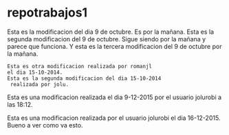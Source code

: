 repotrabajos1
=============
Esta es la modificacion del dia 9 de octubre.
Es por la mañana.
	Esta es la segunda modificacion del 9 de octubre. Sigue siendo por la mañana
y parece que funciona.
	Y esta es la tercera modificacion del 9 de octubre por la mañana.
	
	Esta es otra modificacion realizada por romanjl
	el dia 15-10-2014.
	Esta es la segunda modificacion del dia 15-10-2014
	 realizada por jolu.
	 
	
Esta es una modificacion realizada el dia 9-12-2015 por el usuario jolurobi
a las 18:12. 

Esta es una modificacion realizada por el usuario jolurobi el dia 16-12-2015. Bueno
a ver como va esto.
